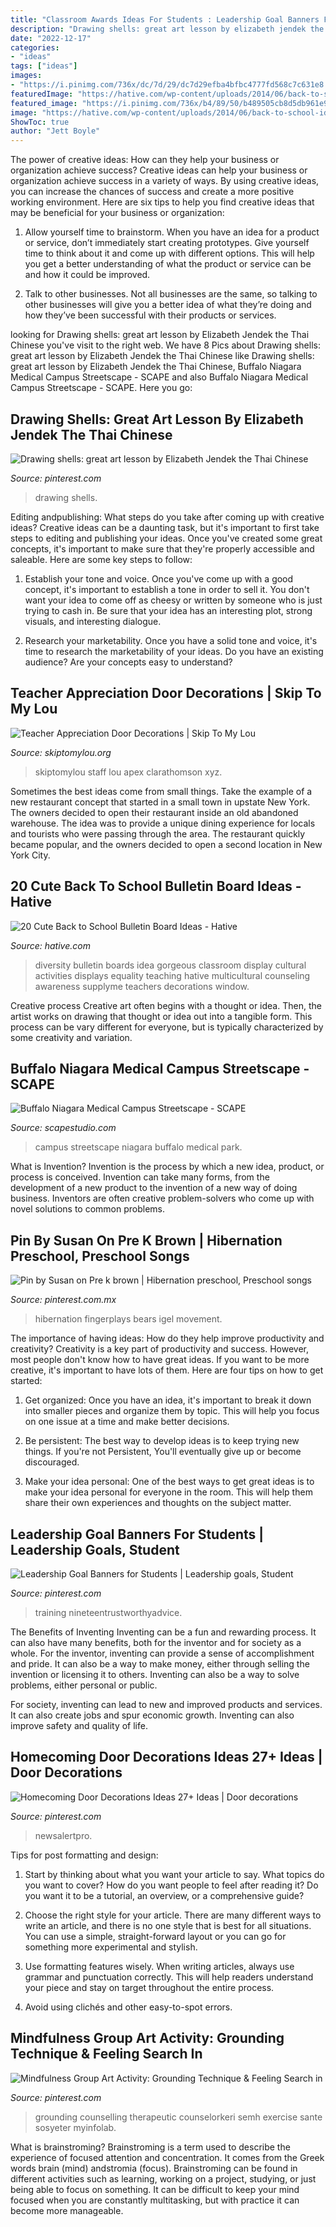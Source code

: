 ```yaml
---
title: "Classroom Awards Ideas For Students : Leadership Goal Banners For Students"
description: "Drawing shells: great art lesson by elizabeth jendek the thai chinese"
date: "2022-12-17"
categories:
- "ideas"
tags: ["ideas"]
images:
- "https://i.pinimg.com/736x/dc/7d/29/dc7d29efba4bfbc4777fd568c7c631e8.jpg"
featuredImage: "https://hative.com/wp-content/uploads/2014/06/back-to-school-ideas/19-gorgeous-diversity-bulletin-board.jpg"
featured_image: "https://i.pinimg.com/736x/b4/89/50/b489505cb8d5db961e9246c70d61f93a.jpg"
image: "https://hative.com/wp-content/uploads/2014/06/back-to-school-ideas/19-gorgeous-diversity-bulletin-board.jpg"
ShowToc: true
author: "Jett Boyle"
---
```



The power of creative ideas: How can they help your business or organization achieve success?
Creative ideas can help your business or organization achieve success in a variety of ways. By using creative ideas, you can increase the chances of success and create a more positive working environment. Here are six tips to help you find creative ideas that may be beneficial for your business or organization:
1. Allow yourself time to brainstorm. When you have an idea for a product or service, don’t immediately start creating prototypes. Give yourself time to think about it and come up with different options. This will help you get a better understanding of what the product or service can be and how it could be improved.

2. Talk to other businesses. Not all businesses are the same, so talking to other businesses will give you a better idea of what they’re doing and how they’ve been successful with their products or services.

	

		
looking for Drawing shells: great art lesson by Elizabeth Jendek the Thai Chinese you've visit to the right web. We have 8 Pics about Drawing shells: great art lesson by Elizabeth Jendek the Thai Chinese like Drawing shells: great art lesson by Elizabeth Jendek the Thai Chinese, Buffalo Niagara Medical Campus Streetscape - SCAPE and also Buffalo Niagara Medical Campus Streetscape - SCAPE. Here you go:
		
    
## Drawing Shells: Great Art Lesson By Elizabeth Jendek The Thai Chinese

<img loading=lazy src="https://i.pinimg.com/736x/dc/7d/29/dc7d29efba4bfbc4777fd568c7c631e8.jpg" onerror="this.onerror=null;this.src='https://tse1.mm.bing.net/th?id=OIP.30GlhGe3eg29dqqo7D0tMgHaOe&amp;pid=15.1';" alt="Drawing shells: great art lesson by Elizabeth Jendek the Thai Chinese">

_Source: pinterest.com_

>drawing shells. 

	

Editing andpublishing: What steps do you take after coming up with creative ideas?
Creative ideas can be a daunting task, but it's important to first take steps to editing and publishing your ideas. Once you've created some great concepts, it's important to make sure that they're properly accessible and saleable. Here are some key steps to follow:
1. Establish your tone and voice. Once you've come up with a good concept, it's important to establish a tone in order to sell it. You don't want your idea to come off as cheesy or written by someone who is just trying to cash in. Be sure that your idea has an interesting plot, strong visuals, and interesting dialogue.

2. Research your marketability. Once you have a solid tone and voice, it's time to research the marketability of your ideas. Do you have an existing audience? Are your concepts easy to understand?

    
## Teacher Appreciation Door Decorations | Skip To My Lou

<img loading=lazy src="https://www.skiptomylou.org/wp-content/uploads/2009/04/teacherappreciationdoor6-1.jpg" onerror="this.onerror=null;this.src='https://tse2.mm.bing.net/th?id=OIP.mWQPh92M7gF80-2OKlVBUwAAAA&amp;pid=15.1';" alt="Teacher Appreciation Door Decorations | Skip To My Lou">

_Source: skiptomylou.org_

>skiptomylou staff lou apex clarathomson xyz. 

	

Sometimes the best ideas come from small things. Take the example of a new restaurant concept that started in a small town in upstate New York. The owners decided to open their restaurant inside an old abandoned warehouse. The idea was to provide a unique dining experience for locals and tourists who were passing through the area. The restaurant quickly became popular, and the owners decided to open a second location in New York City.

    
## 20 Cute Back To School Bulletin Board Ideas - Hative

<img loading=lazy src="https://hative.com/wp-content/uploads/2014/06/back-to-school-ideas/19-gorgeous-diversity-bulletin-board.jpg" onerror="this.onerror=null;this.src='https://tse2.mm.bing.net/th?id=OIP.ZKl-_D2SGDhyrv8lvNPBmwHaFj&amp;pid=15.1';" alt="20 Cute Back to School Bulletin Board Ideas - Hative">

_Source: hative.com_

>diversity bulletin boards idea gorgeous classroom display cultural activities displays equality teaching hative multicultural counseling awareness supplyme teachers decorations window. 

	

Creative process
Creative art often begins with a thought or idea. Then, the artist works on drawing that thought or idea out into a tangible form. This process can be vary different for everyone, but is typically characterized by some creativity and variation.

    
## Buffalo Niagara Medical Campus Streetscape - SCAPE

<img loading=lazy src="https://www.scapestudio.com/wp-content/uploads/2016/07/160712_Scape-1265_WEB-400x600.jpg" onerror="this.onerror=null;this.src='https://tse4.mm.bing.net/th?id=OIP.ww4_Kt95QL4Hof_Pm3hBegHaLH&amp;pid=15.1';" alt="Buffalo Niagara Medical Campus Streetscape - SCAPE">

_Source: scapestudio.com_

>campus streetscape niagara buffalo medical park. 

	

What is Invention?
Invention is the process by which a new idea, product, or process is conceived. Invention can take many forms, from the development of a new product to the invention of a new way of doing business. Inventors are often creative problem-solvers who come up with novel solutions to common problems.

    
## Pin By Susan On Pre K Brown | Hibernation Preschool, Preschool Songs

<img loading=lazy src="https://i.pinimg.com/736x/c4/ec/35/c4ec3520fec5bbebf774a0d161dfd30e.jpg" onerror="this.onerror=null;this.src='https://tse4.mm.bing.net/th?id=OIP.Ty9ypnMCWOMUEWDMygG9gwHaK8&amp;pid=15.1';" alt="Pin by Susan on Pre k brown | Hibernation preschool, Preschool songs">

_Source: pinterest.com.mx_

>hibernation fingerplays bears igel movement. 

	

The importance of having ideas: How do they help improve productivity and creativity?
Creativity is a key part of productivity and success. However, most people don't know how to have great ideas. If you want to be more creative, it's important to have lots of them. Here are four tips on how to get started:
1. Get organized: Once you have an idea, it's important to break it down into smaller pieces and organize them by topic. This will help you focus on one issue at a time and make better decisions.

2. Be persistent: The best way to develop ideas is to keep trying new things. If you're not Persistent, You'll eventually give up or become discouraged.

3. Make your idea personal: One of the best ways to get great ideas is to make your idea personal for everyone in the room. This will help them share their own experiences and thoughts on the subject matter.

    
## Leadership Goal Banners For Students | Leadership Goals, Student

<img loading=lazy src="https://i.pinimg.com/736x/b4/89/50/b489505cb8d5db961e9246c70d61f93a.jpg" onerror="this.onerror=null;this.src='https://tse4.mm.bing.net/th?id=OIP.1ER93G1VIkOB003mNgMMYQHaLB&amp;pid=15.1';" alt="Leadership Goal Banners for Students | Leadership goals, Student">

_Source: pinterest.com_

>training nineteentrustworthyadvice. 

	

The Benefits of Inventing
Inventing can be a fun and rewarding process. It can also have many benefits, both for the inventor and for society as a whole.
For the inventor, inventing can provide a sense of accomplishment and pride. It can also be a way to make money, either through selling the invention or licensing it to others. Inventing can also be a way to solve problems, either personal or public.

For society, inventing can lead to new and improved products and services. It can also create jobs and spur economic growth. Inventing can also improve safety and quality of life.

    
## Homecoming Door Decorations Ideas 27+ Ideas | Door Decorations

<img loading=lazy src="https://i.pinimg.com/736x/cb/f2/3a/cbf23a864630ffba0dac0e5b3ff92d3b.jpg" onerror="this.onerror=null;this.src='https://tse1.mm.bing.net/th?id=OIP.2YCrkkuYsrPG8o59hmAcYAAAAA&amp;pid=15.1';" alt="Homecoming Door Decorations Ideas 27+ Ideas | Door decorations">

_Source: pinterest.com_

>newsalertpro. 

	

Tips for post formatting and design:
1. Start by thinking about what you want your article to say. What topics do you want to cover? How do you want people to feel after reading it? Do you want it to be a tutorial, an overview, or a comprehensive guide?
2. Choose the right style for your article. There are many different ways to write an article, and there is no one style that is best for all situations. You can use a simple, straight-forward layout or you can go for something more experimental and stylish.

3. Use formatting features wisely. When writing articles, always use grammar and punctuation correctly. This will help readers understand your piece and stay on target throughout the entire process.

4. Avoid using clichés and other easy-to-spot errors.

    
## Mindfulness Group Art Activity: Grounding Technique &amp; Feeling Search In

<img loading=lazy src="https://i.pinimg.com/736x/00/3a/35/003a3544328365ae7533eb1acc9e3175.jpg" onerror="this.onerror=null;this.src='https://tse3.mm.bing.net/th?id=OIP.UE6J-8UUAWSzlU25uXnFSwHaLG&amp;pid=15.1';" alt="Mindfulness Group Art Activity: Grounding Technique &amp; Feeling Search in">

_Source: pinterest.com_

>grounding counselling therapeutic counselorkeri semh exercise sante sosyeter myinfolab. 

	

What is brainstroming?
Brainstroming is a term used to describe the experience of focused attention and concentration. It comes from the Greek words brain (mind) andstromia (focus). Brainstroming can be found in different activities such as learning, working on a project, studying, or just being able to focus on something. It can be difficult to keep your mind focused when you are constantly multitasking, but with practice it can become more manageable.

